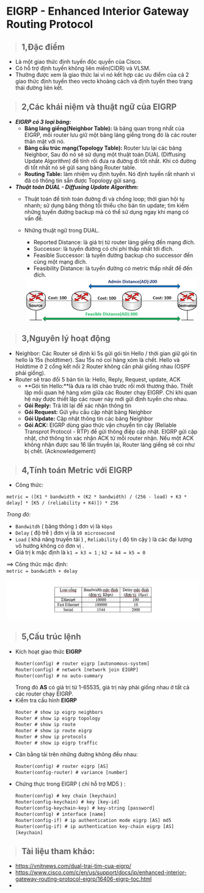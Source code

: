 # EIGRP - Enhanced Interior Gateway Routing Protocol
> ## **1,Đặc điểm**
- Là một giao thức định tuyến độc quyền của Cisco.  
- Có hỗ trợ định tuyến không liên miền(CIDR) và VLSM.  
- Thường được xem là giao thức lai vì nó kết hợp các ưu điểm của cả 2 giao thức định tuyến theo vecto khoảng cách và định tuyến theo trạng thái đường liên kết.  
> ## **2,Các khái niệm và thuật ngữ của EIGRP**  
- ***EIGRP có 3 loại bảng:***  
   - **Bảng láng giềng(Neighbor Table):** là bảng quan trọng nhất của EIGRP, mỗi router lưu giữ một bảng láng giềng trong đó là các router thân mật với nó.  
   - **Bảng cấu trúc mạng(Topology Table):** Router lưu lại các bảng Neighbor, Sau đó  nó sẽ sử dụng một thuật toán DUAL (Diffusing Update Algorithm) để tính rồi đưa ra đường đi tốt nhất. Khi có đường đi tốt nhất nó sẽ gửi sang bảng Router table.  
   - **Routing Table:** làm nhiệm vụ định tuyến. Nó định tuyến rất nhanh vì đã có thông tin sẵn được Topology gửi sang.  
- ***Thuật toán DUAL - Diffusing Update Algorithm:***  
   - Thuật toán để tính toán đường đi và chống loop; thời gian hội tụ nhanh; sử dụng băng thông tối thiểu cho bản tin update; tìm kiếm những tuyến đường backup mà có thể sử dụng ngay khi mạng có vấn đề.    
    - Những thuật ngữ trong DUAL.
      - Reported Distance: là giá trị từ router láng giềng đến mạng đích.  
      - Successor: là tuyến đường có chi phí thấp nhất tới đích.  
      - Feasible Successor: là tuyến đường backup cho successor đến cùng một mạng đích. 
      - Feasibility Distance: là tuyến đường có metric thấp nhất để đến đích.  

      <center><img src = "../images/CCNA/dual.png">  

> ## **3,Nguyên lý hoạt động**  
- Neighbor: Các Router sẽ định kì 5s gửi gói tin Hello / thời gian giữ gói tin hello là 15s (holdtimer). Sau 15s nó coi hàng xóm là chết. Hello và Holdtime ở 2 cổng kết nối 2 Router không cần phải giống nhau (OSPF phải giống).  
- Router sẽ trao đổi 5 bản tin là:  Hello, Reply, Request, update, ACK  
  - **Gói tin Hello:**là đưa ra lời chào trước rồi mới thương thảo. Thiết lập mối quan hệ hàng xóm giữa các Router chạy EIGRP. Chỉ khi quan hệ này được thiết lập các rouer này mới gửi định tuyến cho nhau.
  - **Gói Reply:** Trả lời lại để xác nhận thông tin  
  - **Gói Request:** Gửi yêu cầu cập nhật bảng Neighbor  
  - **Gói Update:** Cập nhật thông tin các bảng Neighbor  
  - **Gói ACK:** EIGRP dùng giao thức vận chuyển tin cậy   (Reliable Transprot Protocol - RTP) để gửi thông điệp cập nhật. EIGRP gửi cập nhật, chờ thông tin xác nhận ACK từ mỗi router nhận. Nếu một ACK không nhận được sau 16 lần truyền lại, Router láng giềng sẽ coi như bị chết. (Acknowledgement)  

> ## **4,Tính toán Metric với EIGRP**  
- Công thức:  
```
metric = ([K1 * bandwidth + (K2 * bandwidth) / (256 - load) + K3 * delay] * [K5 / (reliability + K4)]) * 256  
```
  *Trong đó:*
   - `Bandwitdh` ( băng thông ) đơn vị là `kbps`  
   - `Delay` ( độ trễ ) đơn vị là `10 microsecond`
   - `Load` ( khả năng truyền tải ) , `Reliability` ( độ tin cậy ) là các đại lượng vô hướng không có đơn vị .
   - Giá trị k mặc định là `k1 = k3 = 1` ; `k2 = k4 = k5 = 0`

==> Công thức mặc định:  
     `metric = bandwidth + delay`  

   <center><img src = "../images/CCNA/eigrp bandwith.jpg"></center> 

> ## **5,Cấu trúc lệnh** 
- Kích hoạt giao thức **EIGRP**  
   ```  
   Router(config) # router eigrp [autonomous-system]
   Router(config) # network [network join EIGRP]
   Router(config) # no auto-summary  
   ```  
   Trong đó **AS** có giá trị từ 1-65535, giá trị này phải giống nhau ở tất cả các router chạy EIGRP.  
- Kiểm tra cấu hình **EIGRP** 
    ```
    Router # show ip eigrp neighbors
    Router # show ip eigrp topology
    Router # show ip route
    Router # show ip route eigrp
    Router # show ip protocols
    Router # show ip eigrp traffic   
    ```  
- Cân bằng tải trên những đường không đều nhau: 
    ```
    Router(config) # router eigrp [AS]
    Router(config-router) # variance [number]
    ```  
- Chứng thực trong EIGRP ( chỉ hỗ trợ MD5 ) : 
   ```  
   Router(config) # key chain [keychain]
   Router(config-keychain) # key [key-id]
   Router(config-keychain-key) # key-string [password]
   Router(config) # interface [name]
   Router(config-if) # ip authentication mode eigrp [AS] md5
   Router(config-if) # ip authentication key-chain eigrp [AS] [keychain]  
   ```  

> ## Tài liệu tham khảo:  
- https://vnitnews.com/dual-trai-tim-cua-eigrp/  
- https://www.cisco.com/c/en/us/support/docs/ip/enhanced-interior-gateway-routing-protocol-eigrp/16406-eigrp-toc.html  
- 
